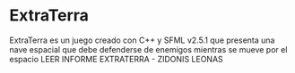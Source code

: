 # ExtraTerra
ExtraTerra es un juego creado con C++ y SFML v2.5.1 que presenta una nave espacial que debe defenderse de enemigos mientras se mueve por el espacio
LEER INFORME EXTRATERRA - ZIDONIS LEONAS
